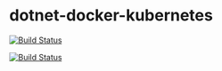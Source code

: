 # dotnet-docker-kubernetes
[![Build Status](https://dev.azure.com/rajeshkashyap2210/Shopping/_apis/build/status/shoppingclient-pipeline?branchName=main)](https://dev.azure.com/rajeshkashyap2210/Shopping/_build/latest?definitionId=4&branchName=main)

[![Build Status](https://dev.azure.com/rajeshkashyap2210/Shopping/_apis/build/status/shoppingapi-pipline?branchName=main)](https://dev.azure.com/rajeshkashyap2210/Shopping/_build/latest?definitionId=3&branchName=main)
